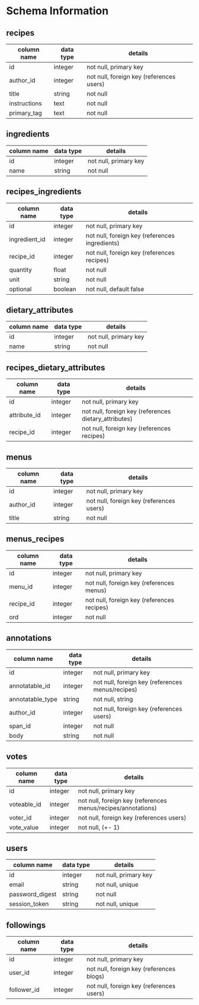# Schema Information

## recipes
column name  | data type | details
-------------|-----------|-----------------------
id           | integer   | not null, primary key
author_id    | integer   | not null, foreign key (references users)
title        | string    | not null
instructions | text      | not null
primary_tag  | text      | not null

## ingredients
column name  | data type | details
-------------|-----------|-----------------------
id           | integer   | not null, primary key
name         | string    | not null

## recipes_ingredients
column name   | data type | details
--------------|-----------|-----------------------
id            | integer   | not null, primary key
ingredient_id | integer   | not null, foreign key (references ingredients)
recipe_id     | integer   | not null, foreign key (references recipes)
quantity      | float     | not null
unit          | string    | not null
optional      | boolean   | not null, default false

## dietary_attributes
column name   | data type | details
--------------|-----------|-----------------------
id            | integer   | not null, primary key
name          | string    | not null

## recipes_dietary_attributes
column name   | data type | details
--------------|-----------|-----------------------
id            | integer   | not null, primary key
attribute_id  | integer   | not null, foreign key (references dietary_attributes)
recipe_id     | integer   | not null, foreign key (references recipes)

## menus
column name | data type | details
------------|-----------|-----------------------
id          | integer   | not null, primary key
author_id   | integer   | not null, foreign key (references users)
title       | string    | not null

## menus_recipes
column name | data type | details
------------|-----------|-----------------------
id          | integer   | not null, primary key
menu_id     | integer   | not null, foreign key (references menus)
recipe_id   | integer   | not null, foreign key (references recipes)
ord         | integer   | not null

## annotations
column name      | data type | details
-----------------|-----------|-----------------------
id               | integer   | not null, primary key
annotatable_id   | integer   | not null, foreign key (references menus/recipes)
annotatable_type | string    | not null, string
author_id        | integer   | not null, foreign key (references users)
span_id          | integer   | not null 
body             | string    | not null

## votes
column name    | data type | details
---------------|-----------|-----------------------
id             | integer   | not null, primary key
voteable_id    | integer   | not null, foreign key (references menus/recipes/annotations)
voter_id       | integer   | not null, foreign key (references users)
vote_value     | integer   | not null, (+- 1)

## users
column name     | data type | details
----------------|-----------|-----------------------
id              | integer   | not null, primary key
email           | string    | not null, unique
password_digest | string    | not null
session_token   | string    | not null, unique

## followings
column name | data type | details
------------|-----------|-----------------------
id          | integer   | not null, primary key
user_id     | integer   | not null, foreign key (references blogs)
follower_id | integer   | not null, foreign key (references users)
